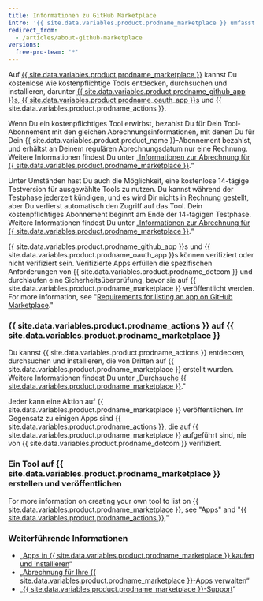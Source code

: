```yaml
---
title: Informationen zu GitHub Marketplace
intro: '{{ site.data.variables.product.prodname_marketplace }} umfasst Tools zur Erweiterung der Funktionalität und Verbesserung Deines Workflows.'
redirect_from:
  - /articles/about-github-marketplace
versions:
  free-pro-team: '*'
---
```


Auf [{{ site.data.variables.product.prodname_marketplace }}](https://github.com/marketplace) kannst Du kostenlose wie kostenpflichtige Tools entdecken, durchsuchen und installieren, darunter [{{ site.data.variables.product.prodname_github_app }}s, {{ site.data.variables.product.prodname_oauth_app }}s](/apps/differences-between-apps/) und {{ site.data.variables.product.prodname_actions }}.

Wenn Du ein kostenpflichtiges Tool erwirbst, bezahlst Du für Dein Tool-Abonnement mit den gleichen Abrechnungsinformationen, mit denen Du für Dein {{ site.data.variables.product.product_name }}-Abonnement bezahlst, und erhältst an Deinem regulären Abrechnungsdatum nur eine Rechnung. Weitere Informationen findest Du unter „[Informationen zur Abrechnung für {{ site.data.variables.product.prodname_marketplace }}](/articles/about-billing-for-github-marketplace).“

Unter Umständen hast Du auch die Möglichkeit, eine kostenlose 14-tägige Testversion für ausgewählte Tools zu nutzen. Du kannst während der Testphase jederzeit kündigen, und es wird Dir nichts in Rechnung gestellt, aber Du verlierst automatisch den Zugriff auf das Tool. Dein kostenpflichtiges Abonnement beginnt am Ende der 14-tägigen Testphase. Weitere Informationen findest Du unter „[Informationen zur Abrechnung für {{ site.data.variables.product.prodname_marketplace }}](/articles/about-billing-for-github-marketplace).“

{{ site.data.variables.product.prodname_github_app }}s und {{ site.data.variables.product.prodname_oauth_app }}s können verifiziert oder nicht verifiziert sein. Verifizierte Apps erfüllen die spezifischen Anforderungen von {{ site.data.variables.product.prodname_dotcom }} und durchlaufen eine Sicherheitsüberprüfung, bevor sie auf {{ site.data.variables.product.prodname_marketplace }} veröffentlicht werden. For more information, see "[Requirements for listing an app on GitHub Marketplace](/marketplace/getting-started/requirements-for-listing-an-app-on-github-marketplace/)."

### {{ site.data.variables.product.prodname_actions }} auf {{ site.data.variables.product.prodname_marketplace }}

Du kannst {{ site.data.variables.product.prodname_actions }} entdecken, durchsuchen und installieren, die von Dritten auf {{ site.data.variables.product.prodname_marketplace }} erstellt wurden. Weitere Informationen findest Du unter „[Durchsuche {{ site.data.variables.product.prodname_marketplace }}](/github/searching-for-information-on-github/searching-github-marketplace)."

Jeder kann eine Aktion auf {{ site.data.variables.product.prodname_marketplace }} veröffentlichen. Im Gegensatz zu einigen Apps sind {{ site.data.variables.product.prodname_actions }}, die auf {{ site.data.variables.product.prodname_marketplace }} aufgeführt sind, nie von {{ site.data.variables.product.prodname_dotcom }} verifiziert.

### Ein Tool auf {{ site.data.variables.product.prodname_marketplace }} erstellen und veröffentlichen

For more information on creating your own tool to list on {{ site.data.variables.product.prodname_marketplace }}, see "[Apps](/apps)" and "[{{ site.data.variables.product.prodname_actions }}](/actions)."

### Weiterführende Informationen

- „[Apps in {{ site.data.variables.product.prodname_marketplace }} kaufen und installieren](/articles/purchasing-and-installing-apps-in-github-marketplace)“
- „[Abrechnung für Ihre {{ site.data.variables.product.prodname_marketplace }}-Apps verwalten](/articles/managing-billing-for-github-marketplace-apps)“
- „[{{ site.data.variables.product.prodname_marketplace }}-Support](/articles/github-marketplace-support)“

